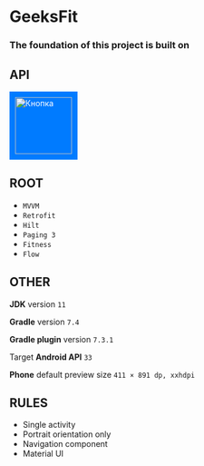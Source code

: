 # GeeksFit
### The foundation of this project is built on

## API

<a href="http://164.92.190.147:8028/swagger/" style="display:inline-block; background-color:#007bff; color:#fff; padding:10px; text-decoration:none;">
  <img src="https://user-images.githubusercontent.com/98197909/222990768-452ebe01-9134-48af-b539-3dc9ef1eb179.png" width="100" height="100" alt="Кнопка">
</a>  

## ROOT

- ``` MVVM ```
- ``` Retrofit ```
- ``` Hilt ```
- ``` Paging 3 ```
- ``` Fitness ```
- ``` Flow ```

## OTHER

**JDK** version ``` 11 ```

**Gradle** version ``` 7.4 ```

**Gradle plugin** version ``` 7.3.1 ```

Target **Android API** ``` 33 ```

**Phone** default preview size ``` 411 × 891 dp, xxhdpi ```

## RULES

- Single activity
- Portrait orientation only
- Navigation component
- Material UI
